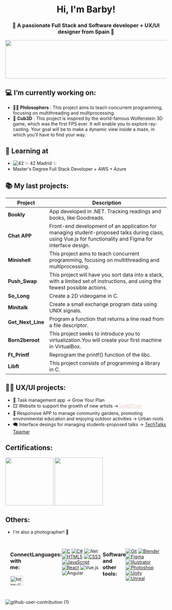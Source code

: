 <h1 align="center">Hi, I'm Barby!</h1>
<h3 align="center">🌸 A passionate Full Stack and Software developer + UX/UI designer from Spain 🌸</h3>



<a href="https://github.com/devxb/gitanimals">
  <img
    src="https://render.gitanimals.org/lines/barjimen?pet-id=656799250287021231"
    width="600"
    height="120"
  />
</a>
  
  

## 💻 I’m currently working on:
- 🧙‍♂️ **Philosophers** : This project aims to teach concurrent programming, focusing on multithreading and multiprocessing. <br>
- 👾 **Cub3D** : This project is inspired by the world-famous Wolfenstein 3D game, which was the first FPS ever. It will enable you to explore ray-casting. Your goal will be to make a dynamic view inside a maze, in which you’ll have to find your way. <br>

## 🌱 Learning at
- ![42](https://img.shields.io/badge/-42-black?style=for-the-badge&logo=42&logoColor=white) ✨ 42 Madrid ✨
- Master's Degree Full Stack Devoloper + AWS + Azure

## 📚 My last projects:
| Project | Description |
| --- | --- |
| **Bookly** | App developed in .NET. Tracking readings and books, like Goodreads.| 
| **Chat APP** | Front-end development of an application for managing student-proposed talks during class, using Vue.js for functionality and Figma for interface design.| 
| **Minishell** | This project aims to teach concurrent programming, focusing on multithreading and multiprocessing. |
| **Push_Swap** | This project will have you sort data into a stack, with a limited set of instructions, and using the fewest possible actions. |
| **So_Long** | Create a 2D videogame in C. |
| **Minitalk** | Create a small exchange program data using UNIX signals. |
| **Get_Next_Line** | Program a function that returns a line read from a file descriptor. |
| **Born2beroot** | This project seeks to introduce you to virtualization.You will create your first machine in VirtualBox. |
| **Ft_Printf** | Reprogram the printf() function of the libc. |
| **Libft** | This project consists of programming a library in C. |

## 👩‍💻 UX/UI projects:
- 📅 Task management app -> Grow Your Plan </a>
 - 🎞️ Website to support the growth of new artists -> <a href="https://www.figma.com/proto/HfiwkfLKFtkToIY5gmppJk/CreARTive---Proyecto-definitivo?node-id=12-79&starting-point-node-id=12%3A79&t=9jPZE5LKRQyjfODv-1" target="_blank" style="color: #EFC7C2;"> creARTive </a>
 - 🌱 Responsive APP to manage community gardens, promoting environmental education and enjoying outdoor activities -> Urban roots
 - 🗨️ Interface desings for managing students-proposed talks ->  <a href="https://www.figma.com/design/aMFGlGRG36Cjda7grgWnU1/APP-CHARLAS?node-id=340-3&t=3PWB5vhJ8UMxLdkN-1"> TechTalks Tajamar </a>

## Certifications:
<div>
  <img src="https://learn.microsoft.com/es-es/media/learn/certification/badges/microsoft-certified-associate-badge.svg" style="width: 150px">
<img src="https://images.credly.com/size/680x680/images/dd747f80-8831-4034-89eb-9f9f08496a3e/image.png" style="width:150px">
</div>

## Others:
 - I'm also a photographer! 📸

<div style="display: flex;  justify-content: space-between; padding: 15px;">
    <div>
    <h3 align="left">Connect with me:</h3>
    <p align="left">
    <a href="https://www.linkedin.com/in/barbarajimenez17/" target="blank"><img align="center" src="https://raw.githubusercontent.com/rahuldkjain/github-profile-readme-generator/master/src/images/icons/Social/linked-in-alt.svg" alt="https://www.linkedin.com/in/barbarajimenez17/"![microsoft-certified-associate-badge](https://github.com/user-attachments/assets/af2aba35-982a-4724-bbd4-48d3d1c024f6)
 height="30" width="40" /></a>
    </p>
    </div>
  
### Languages:
[![C](https://img.shields.io/badge/C-00599C?style=for-the-badge&logo=c&logoColor=white)](https://www.cprogramming.com/)
[![C#](https://img.shields.io/badge/C%23-239120?style=for-the-badge&logo=c-sharp&logoColor=white)](https://docs.microsoft.com/en-us/dotnet/csharp/)
![.Net](https://img.shields.io/badge/.NET-5C2D91?style=for-the-badge&logo=.net&logoColor=white)
[![HTML5](https://img.shields.io/badge/HTML5-E34F26?style=for-the-badge&logo=html5&logoColor=white)](https://www.w3.org/html/)
[![CSS3](https://img.shields.io/badge/CSS3-1572B6?style=for-the-badge&logo=css3&logoColor=white)](https://www.w3schools.com/css/)
[![JavaScript](https://img.shields.io/badge/JavaScript-F7DF1E?style=for-the-badge&logo=javascript&logoColor=black)](https://developer.mozilla.org/en-US/docs/Web/JavaScript)
[![React](https://img.shields.io/badge/React-20232A?style=for-the-badge&logo=react&logoColor=61DAFB)](https://reactjs.org/)
![Vue.js](https://img.shields.io/badge/vuejs-%2335495e.svg?style=for-the-badge&logo=vuedotjs&logoColor=%234FC08D)
![Angular](https://img.shields.io/badge/angular-%23DD0031.svg?style=for-the-badge&logo=angular&logoColor=white)

### Software and other tools:

[![Git](https://img.shields.io/badge/Git-F05032?style=for-the-badge&logo=git&logoColor=white)](https://git-scm.com/)
[![Blender](https://img.shields.io/badge/Blender-F5792A?style=for-the-badge&logo=blender&logoColor=white)](https://www.blender.org/)
[![Figma](https://img.shields.io/badge/Figma-F24E1E?style=for-the-badge&logo=figma&logoColor=white)](https://www.figma.com/)
[![Illustrator](https://img.shields.io/badge/Illustrator-FF9A00?style=for-the-badge&logo=adobe%20illustrator&logoColor=white)](https://www.adobe.com/in/products/illustrator.html)
[![Photoshop](https://img.shields.io/badge/Photoshop-31A8FF?style=for-the-badge&logo=adobe%20photoshop&logoColor=white)](https://www.photoshop.com/en)
[![Unity](https://img.shields.io/badge/Unity-000000?style=for-the-badge&logo=unity&logoColor=white)](https://unity.com/)
[![Unreal](https://img.shields.io/badge/Unreal-0E1128?style=for-the-badge&logo=unreal%20engine&logoColor=white)](https://unrealengine.com/)
</div>


![github-user-contribution (1)](https://github.com/user-attachments/assets/100cfeb4-6f69-4c61-b63c-897e559c495e)

